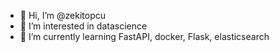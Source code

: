 - 👋 Hi, I’m @zekitopcu
- 👀 I’m interested in datascience
- 🌱 I’m currently learning FastAPI, docker, Flask, elasticsearch
